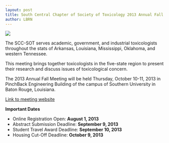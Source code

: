 ```yaml
---
layout: post
title: South Central Chapter of Society of Toxicology 2013 Annual Fall Meeting
author: LBRN
---
```


<a href="{{ page.url }}"><img src="{{ site.baseurl }}assets/images/news/SCC-SOT_2013_new_announcement.jpg"></a>

The SCC-SOT serves academic, government, and industrial toxicologists throughout the stats of Arkansas, Louisiana, Mississippi, Oklahoma, and western Tennessee.

This meeting brings together toxicologists in the five-state region to present their research and discuss issues of toxicological concern.

The 2013 Annual Fall Meeting will be held Thursday, October 10-11, 2013 in PinchBack Engineering Building of the campus of Southern University in Baton Rouge, Louisiana.

[Link to meeting website](http://www.toxicology.org/isot/rc/southCentral/events.asp)

**Important Dates**

- Online Registration Open: **August 1, 2013**
- Abstract Submission Deadline: **September 9, 2013**
- Student Travel Award Deadline: **September 10, 2013**
- Housing Cut-Off Deadline: **October 9, 2013**
